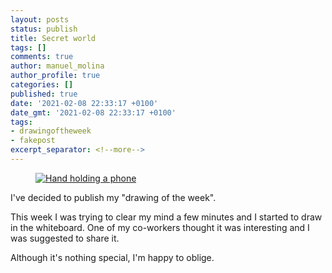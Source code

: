 ```yaml
---
layout: posts
status: publish
title: Secret world
tags: []
comments: true
author: manuel_molina
author_profile: true
categories: []
published: true
date: '2021-02-08 22:33:17 +0100'
date_gmt: '2021-02-08 22:33:17 +0100'
tags:
- drawingoftheweek
- fakepost
excerpt_separator: <!--more-->
---
```

<figure style="width: 512px">
  <a href="{{ site.url }}{{ site.baseurl }}/assets/images/2021-02-07-secret-world/IMG_20210204_174845-1024x768.jpg"><img src="{{ site.url }}{{ site.baseurl }}/assets/images/2021-02-07-secret-world/IMG_20210204_174845-1024x768.jpg" alt="Hand holding a phone"></a>
</figure>

I've decided to publish my "drawing of the week".
<!--more-->
This week I was trying to clear my mind a few minutes and I started to draw in the whiteboard. One of my co-workers thought it was interesting and I was suggested to share it.

Although it's nothing special, I'm happy to oblige.
